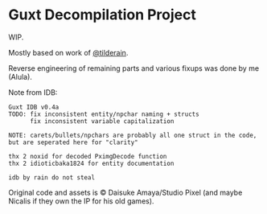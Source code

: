 # Guxt Decompilation Project

WIP.

Mostly based on work of [@tilderain](https://github.com/tilderain).

Reverse engineering of remaining parts and various fixups was done by me (Alula).

Note from IDB:

```
Guxt IDB v0.4a
TODO: fix inconsistent entity/npchar naming + structs
	  fix inconsistent variable capitalization
	  
NOTE: carets/bullets/npchars are probably all one struct in the code, but are seperated here for "clarity"

thx 2 noxid for decoded PximgDecode function
thx 2 idioticbaka1824 for entity documentation

idb by rain do not steal
```

Original code and assets is © Daisuke Amaya/Studio Pixel (and maybe Nicalis if they own the IP for his old games).